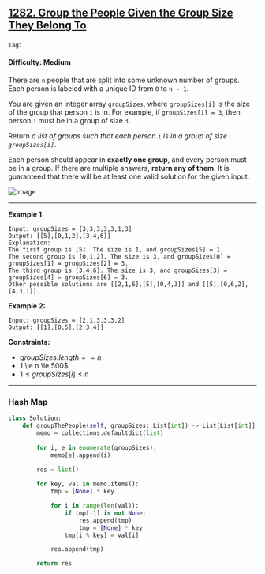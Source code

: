 ## [1282. Group the People Given the Group Size They Belong To](https://leetcode.com/problems/group-the-people-given-the-group-size-they-belong-to)

```Tag```:

#### Difficulty: Medium

There are ```n``` people that are split into some unknown number of groups. Each person is labeled with a unique ID from ```0``` to ```n - 1```.

You are given an integer array ```groupSizes```, where ```groupSizes[i]``` is the size of the group that person ```i``` is in. For example, if ```groupSizes[1] = 3```, then person ```1``` must be in a group of size ```3```.

Return _a list of groups such that each person ```i``` is in a group of size ```groupSizes[i]```_.

Each person should appear in __exactly one group__, and every person must be in a group. If there are multiple answers, __return any of them__. It is guaranteed that there will be at least one valid solution for the given input.

![image](https://github.com/quananhle/Python/assets/35042430/d09ea538-2f54-447d-87f6-11daadbee2a6)

---

__Example 1:__
```
Input: groupSizes = [3,3,3,3,3,1,3]
Output: [[5],[0,1,2],[3,4,6]]
Explanation: 
The first group is [5]. The size is 1, and groupSizes[5] = 1.
The second group is [0,1,2]. The size is 3, and groupSizes[0] = groupSizes[1] = groupSizes[2] = 3.
The third group is [3,4,6]. The size is 3, and groupSizes[3] = groupSizes[4] = groupSizes[6] = 3.
Other possible solutions are [[2,1,6],[5],[0,4,3]] and [[5],[0,6,2],[4,3,1]].
```

__Example 2:__
```
Input: groupSizes = [2,1,3,3,3,2]
Output: [[1],[0,5],[2,3,4]]
```

__Constraints:__

- $groupSizes.length == n$
- 1 \le n \le 500$
- $1 \le groupSizes[i] \le n$

---

### Hash Map

```Python
class Solution:
    def groupThePeople(self, groupSizes: List[int]) -> List[List[int]]:
        memo = collections.defaultdict(list)
        
        for i, e in enumerate(groupSizes):
            memo[e].append(i)
        
        res = list()

        for key, val in memo.items():
            tmp = [None] * key

            for i in range(len(val)):
                if tmp[-1] is not None:
                    res.append(tmp)
                    tmp = [None] * key
                tmp[i % key] = val[i]

            res.append(tmp)

        return res
```
